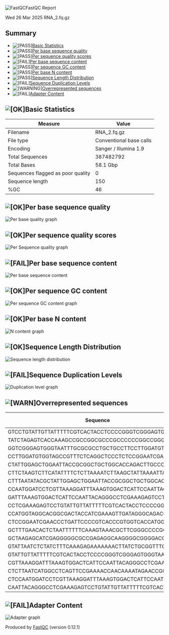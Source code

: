 ![FastQC](data:image/png;base64...)FastQC Report

Wed 26 Mar 2025
RNA\_2.fq.gz

## Summary

* ![[PASS]](data:image/png;base64...)[Basic Statistics](#M0)
* ![[PASS]](data:image/png;base64...)[Per base sequence quality](#M1)
* ![[PASS]](data:image/png;base64...)[Per sequence quality scores](#M3)
* ![[FAIL]](data:image/png;base64...)[Per base sequence content](#M4)
* ![[PASS]](data:image/png;base64...)[Per sequence GC content](#M5)
* ![[PASS]](data:image/png;base64...)[Per base N content](#M6)
* ![[PASS]](data:image/png;base64...)[Sequence Length Distribution](#M7)
* ![[FAIL]](data:image/png;base64...)[Sequence Duplication Levels](#M8)
* ![[WARNING]](data:image/png;base64...)[Overrepresented sequences](#M9)
* ![[FAIL]](data:image/png;base64...)[Adapter Content](#M10)

## ![[OK]](data:image/png;base64...)Basic Statistics

| Measure | Value |
| --- | --- |
| Filename | RNA\_2.fq.gz |
| File type | Conventional base calls |
| Encoding | Sanger / Illumina 1.9 |
| Total Sequences | 387482792 |
| Total Bases | 58.1 Gbp |
| Sequences flagged as poor quality | 0 |
| Sequence length | 150 |
| %GC | 46 |

## ![[OK]](data:image/png;base64...)Per base sequence quality

![Per base quality graph](data:image/png;base64...)

## ![[OK]](data:image/png;base64...)Per sequence quality scores

![Per Sequence quality graph](data:image/png;base64...)

## ![[FAIL]](data:image/png;base64...)Per base sequence content

![Per base sequence content](data:image/png;base64...)

## ![[OK]](data:image/png;base64...)Per sequence GC content

![Per sequence GC content graph](data:image/png;base64...)

## ![[OK]](data:image/png;base64...)Per base N content

![N content graph](data:image/png;base64...)

## ![[OK]](data:image/png;base64...)Sequence Length Distribution

![Sequence length distribution](data:image/png;base64...)

## ![[FAIL]](data:image/png;base64...)Sequence Duplication Levels

![Duplication level graph](data:image/png;base64...)

## ![[WARN]](data:image/png;base64...)Overrepresented sequences

| Sequence | Count | Percentage | Possible Source |
| --- | --- | --- | --- |
| GTCCTGTATTGTTATTTTTCGTCACTACCTCCCCGGGTCGGGAGTGGGTA | 855973 | 0.22090606800417603 | No Hit |
| TATCTAGAGTCACCAAAGCCGCCGGCGCCCGCCCCCCGGCCGGGGCCGGA | 802969 | 0.20722700893514773 | No Hit |
| GGTCGGGAGTGGGTAATTTGCGCGCCTGCTGCCTTCCTTGGATGTGGTAG | 733569 | 0.18931653615213961 | No Hit |
| CCTTGGATGTGGTAGCCGTTTCTCAGGCTCCCTCTCCGGAATCGAACCCT | 689008 | 0.17781641255439287 | No Hit |
| CTATTGGAGCTGGAATTACCGCGGCTGCTGGCACCAGACTTGCCCTCCAA | 678241 | 0.17503770851325962 | No Hit |
| CTTCTAAGTCTTCATATTTTCTCTTAAAATCTTAAGCTATTAAAATTACG | 677050 | 0.17473034002500942 | No Hit |
| CTTTAATATACGCTATTGGAGCTGGAATTACCGCGGCTGCTGGCACCAGA | 641503 | 0.1655565132812401 | No Hit |
| CCAATGGATCCTCGTTAAAGGATTTAAAGTGGACTCATTCCAATTACAGG | 634708 | 0.16380288701956086 | No Hit |
| GATTTAAAGTGGACTCATTCCAATTACAGGGCCTCGAAAGAGTCCTGTAT | 609566 | 0.15731434081335927 | No Hit |
| CCTCGAAAGAGTCCTGTATTGTTATTTTTCGTCACTACCTCCCCGGGTCG | 592277 | 0.15285246525218596 | No Hit |
| CCATGGTAGGCACGGCGACTACCATCGAAAGTTGATAGGGCAGACGTTCG | 589780 | 0.15220804953836503 | No Hit |
| CTCCGGAATCGAACCCTGATTCCCCGTCACCCGTGGTCACCATGGTAGGC | 584906 | 0.15095018722792727 | No Hit |
| GCTTTGAACACTCTAATTTTTTCAAAGTAAACGCTTCGGGCCCCGCGGGA | 555196 | 0.14328274996015825 | No Hit |
| GCTAAGAGCATCGAGGGGGCGCCGAGAGGCAAGGGGCGGGGACGGGCGGT | 547215 | 0.1412230455901123 | No Hit |
| GTATTAATCTCTATCTTTCAAAGAGAAAAAAACTTATCTGCGGTTTCCTC | 477221 | 0.12315927567694412 | No Hit |
| GTATTGTTATTTTTCGTCACTACCTCCCCGGGTCGGGAGTGGGTAATTTG | 458133 | 0.11823312143368679 | No Hit |
| CGTTAAAGGATTTAAAGTGGACTCATTCCAATTACAGGGCCTCGAAAGAG | 450550 | 0.11627613130236762 | No Hit |
| CTCTTAATCATGGCCTCAGTTCCGAAAACCAACAAAATAGAACCGCGGTC | 402011 | 0.10374938146930665 | No Hit |
| CTCCAATGGATCCTCGTTAAAGGATTTAAAGTGGACTCATTCCAATTACA | 400733 | 0.10341956037108352 | No Hit |
| CAATTACAGGGCCTCGAAAGAGTCCTGTATTGTTATTTTTCGTCACTACC | 392207 | 0.10121920459373586 | No Hit |

## ![[FAIL]](data:image/png;base64...)Adapter Content

![Adapter graph](data:image/png;base64...)

Produced by [FastQC](http://www.bioinformatics.babraham.ac.uk/projects/fastqc/) (version 0.12.1)